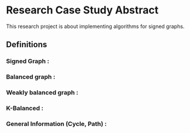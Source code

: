 # Research Case Study Abstract 
This research project is about implementing algorithms for signed graphs. 

## Definitions 
### Signed Graph : 
### Balanced graph :
### Weakly balanced graph : 
### K-Balanced : 
### General Information (Cycle, Path) : 
